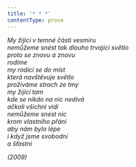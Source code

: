 ```yaml
---
title: '* * *'
contentType: prose
---
```


<section>

_My žijící v temné části vesmíru  
nemůžeme snést tak dlouho trvající světlo  
proto se znovu a znovu  
rodíme  
my rodící se do míst  
která navštěvuje světlo  
prožíváme strach ze tmy  
my žijící tam  
kde se nikdo na nic nedívá  
ačkoli všichni vidí  
nemůžeme snést nic  
krom vlastního přání  
aby nám bylo lépe  
i když jsme svobodni  
a šťastni_

</section>

<section>

_(2009)_

</section>
